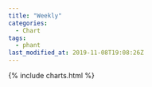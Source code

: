 ```yaml
---
title: "Weekly"
categories:
  - Chart
tags:
  - phant
last_modified_at: 2019-11-08T19:08:26Z
---
```


{% include charts.html %}

<script>
var drawThisChart = creata_drawChart('?limit=288&sample=7', 'chart-weekly');
google.charts.setOnLoadCallback(drawThisChart);
</script>

<div id="chart-weekly" style="width: 100%;"></div>
<div id="save_png"></div>

<!-- Local Variables: -->
<!-- time-stamp-pattern: "8/^last_modified_at: %:y-%02m-%02dT%02H:%02M:%02SZ$" -->
<!-- time-stamp-time-zone: "UTC" -->
<!-- End: -->
